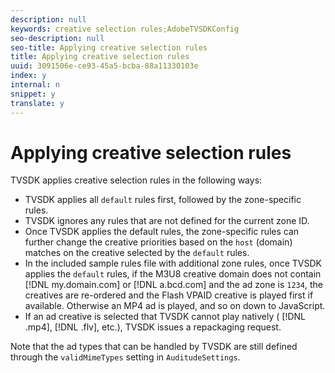 ```yaml
---
description: null
keywords: creative selection rules;AdobeTVSDKConfig
seo-description: null
seo-title: Applying creative selection rules
title: Applying creative selection rules
uuid: 3091506e-ce93-45a5-bcba-88a11330103e
index: y
internal: n
snippet: y
translate: y
---
```


# Applying creative selection rules

TVSDK applies creative selection rules in the following ways:

* TVSDK applies all `default` rules first, followed by the zone-specific rules.
* TVSDK ignores any rules that are not defined for the current zone ID.
* Once TVSDK applies the default rules, the zone-specific rules can further change the creative priorities based on the `host` (domain) matches on the creative selected by the `default` rules.
* In the included sample rules file with additional zone rules, once TVSDK applies the `default` rules, if the M3U8 creative domain does not contain [!DNL my.domain.com] or [!DNL a.bcd.com] and the ad zone is `1234`, the creatives are re-ordered and the Flash VPAID creative is played first if available. Otherwise an MP4 ad is played, and so on down to JavaScript.
* If an ad creative is selected that TVSDK cannot play natively ( [!DNL .mp4], [!DNL .flv], etc.), TVSDK issues a repackaging request.


Note that the ad types that can be handled by TVSDK are still defined through the `validMimeTypes` setting in `AuditudeSettings`.
